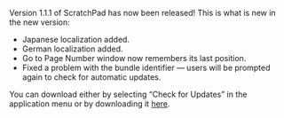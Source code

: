Version 1.1.1 of ScratchPad has now been released! This is what is new in the new version:

-   Japanese localization added.
-   German localization added.
-   Go to Page Number window now remembers its last position.
-   Fixed a problem with the bundle identifier — users will be prompted again to check for automatic updates.

You can download either by selecting “Check for Updates” in the application menu or by downloading it [here](http://seifertalex.googlepages.com/ScratchPad_1.1.1.dmg).